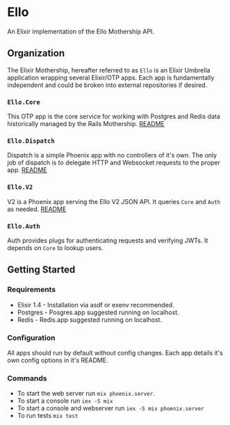 # Ello

An Elixir implementation of the Ello Mothership API.

## Organization

The Elixir Mothership, hereafter referred to as `Ello` is an Elixir Umbrella
application wrapping several Elixir/OTP apps. Each app is fundamentally
independent and could be broken into external repositories if desired.

### `Ello.Core`

This OTP app is the core service for working with Postgres and Redis data
historically managed by the Rails Mothership. [README]()

### `Ello.Dispatch`

Dispatch is a simple Phoenix app with no controllers of it's own. The only job
of dispatch is to delegate HTTP and Websocket requests to the proper app.
[README]()

### `Ello.V2`

V2 is a Phoenix app serving the Ello V2 JSON API. It queries `Core` and `Auth`
as needed. [README]()

### `Ello.Auth`

Auth provides plugs for authenticating requests and verifying JWTs. It depends
on `Core` to lookup users.

## Getting Started

### Requirements

* Elixir 1.4 - Installation via asdf or exenv recommended.
* Postgres - Posgres.app suggested running on localhost.
* Redis - Redis.app suggested running on localhost.

### Configuration

All apps should run by default without config changes. Each app details it's
own config options in it's README.

### Commands

* To start the web server run `mix phoenix.server`.
* To start a console run `iex -S mix`
* To start a console and webserver run `iex -S mix phoenix.server`
* To run tests `mix test`
